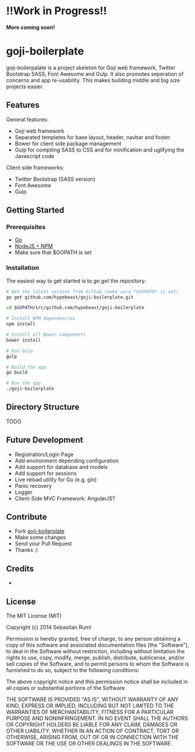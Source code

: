 # !!Work in Progress!!
**More coming soon!**

# goji-boilerplate

goji-boilerpalate is a project skeleton for Goji web framework, Twitter Bootstrap SASS, Font Awesome and Gulp. It also promotes seperation of concerns and app re-usability. This makes building middle and big size projects easier.

## Features

General features:

  * Goji web framework
  * Separated templates for base layout, header, navbar and footer. 
  * Bower for client side package management
  * Gulp for compiling SASS to CSS and for minification and uglifying the Javascript code

Client side frameworks:

  * Twitter Bootstrap (SASS version)
  * Font Awesome
  * Gulp

## Getting Started

### Prerequisites

  * [Go](http://golang.org/)
  * [NodeJS + NPM](http://nodejs.org/)
  * Make sure that $GOPATH is set

### Installation

The easiest way to get started is to *go get* the repository:

```bash
# Get the latest version from Github (make sure *$GOPATH* is set)
go get github.com/hypebeast/goji-boilerplate.git

cd $GOPATH/src/github.com/hypebeast/goji-boilerplate

# Install NPM dependencies
npm install

# Install all Bower components
bower install

# Run Gulp
gulp

# Build the app
go build

# Run the app
./goji-boilerplate
```

## Directory Structure

TODO

## Future Development

  * Registration/Login Page
  * Add environment depending configuration
  * Add support for database and models
  * Add support for sessions
  * Live reload utility for Go (e.g. gin)
  * Panic recovery
  * Logger
  * Client-Side MVC Framework: AngularJS?

## Contribute

  * Fork [goji-boilerplate](https://github.com/hypebeast/goji-boilerplate)
  * Make some changes
  * Send your Pull Request
  * Thanks :)

## Credits

-

## License

The MIT License (MIT)

Copyright (c) 2014 Sebastian Ruml

Permission is hereby granted, free of charge, to any person obtaining a copy
of this software and associated documentation files (the "Software"), to deal
in the Software without restriction, including without limitation the rights
to use, copy, modify, merge, publish, distribute, sublicense, and/or sell
copies of the Software, and to permit persons to whom the Software is
furnished to do so, subject to the following conditions:

The above copyright notice and this permission notice shall be included in
all copies or substantial portions of the Software.

THE SOFTWARE IS PROVIDED "AS IS", WITHOUT WARRANTY OF ANY KIND, EXPRESS OR
IMPLIED, INCLUDING BUT NOT LIMITED TO THE WARRANTIES OF MERCHANTABILITY,
FITNESS FOR A PARTICULAR PURPOSE AND NONINFRINGEMENT. IN NO EVENT SHALL THE
AUTHORS OR COPYRIGHT HOLDERS BE LIABLE FOR ANY CLAIM, DAMAGES OR OTHER
LIABILITY, WHETHER IN AN ACTION OF CONTRACT, TORT OR OTHERWISE, ARISING FROM,
OUT OF OR IN CONNECTION WITH THE SOFTWARE OR THE USE OR OTHER DEALINGS IN
THE SOFTWARE.

